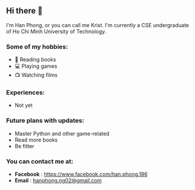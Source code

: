 ## Hi there 👋

I'm Han Phong, or you can call me Krist. I'm currently a CSE undergraduate of Ho Chi Minh University of Technology.

### Some of my hobbies:
- 📖 Reading books 
- 💻 Playing games
- 📺 Watching films

### Experiences:
- Not yet

### Future plans with updates:
- Master Python and other game-related
- Read more books
- Be fitter

### You can contact me at:
- **Facebook** : https://www.facebook.com/han.phong.186
- **Email** : hanphong.ng02@gmail.com

